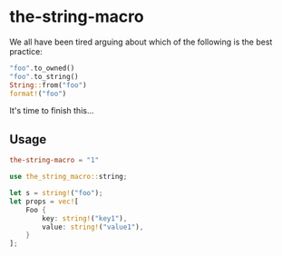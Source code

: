 # the-string-macro

We all have been tired arguing about which of the following is the best practice:

```rust
"foo".to_owned()
"foo".to_string()
String::from("foo")
format!("foo")
```

It's time to finish this...

## Usage

```toml
the-string-macro = "1"
```

```rust
use the_string_macro::string;

let s = string!("foo");
let props = vec![
    Foo {
        key: string!("key1"),
        value: string!("value1"),
    }
];
```
